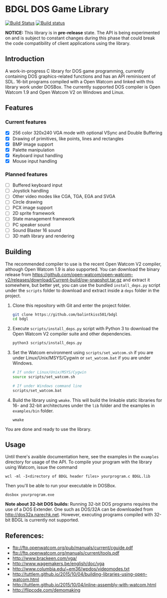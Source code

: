 # BDGL DOS Game Library

[![Build Status](https://travis-ci.org/balintkiss501/BDGL.svg?branch=master)](https://travis-ci.org/balintkiss501/BDGL)
[![Build status](https://ci.appveyor.com/api/projects/status/coi6pp6gmaaq6ctj/branch/master?svg=true)](https://ci.appveyor.com/project/balintkiss501/bdgl)

**NOTICE:**
This library is in **pre-release** state. The API is being experimented on and
is subject to constant changes during this phase that could break the code
compatibility of client applications using the library.

## Introduction

A work-in-progress C library for DOS game programming, currently containing DOS
graphics-related functions and has an API reminiscent of SDL. 16-bit programs
compiled with a Open Watcom and linked with this library work under DOSBox.
The currently supported DOS compiler is Open Watcom 1.9 and
Open Watcom V2 on Windows and Linux.

## Features

### Current features

- [x] 256 color 320x240 VGA mode with optional VSync and Double Buffering
- [x] Drawing of primitives, like points, lines and rectangles
- [x] BMP image support
- [x] Palette manipulation
- [x] Keyboard input handling
- [x] Mouse input handling

### Planned features

- [ ] Buffered keyboard input
- [ ] Joystick handling
- [ ] Other video modes like CGA, TGA, EGA and SVGA
- [ ] Circle drawing
- [ ] PCX image support
- [ ] 2D sprite framework
- [ ] State management framework
- [ ] PC speaker sound
- [ ] Sound Blaster 16 sound
- [ ] 3D math library and rendering

## Building

The recommended compiler to use is the recent Open Watcom V2 compiler, although
Open Watcom 1.9 is also supported. You can download the binary release
from https://github.com/open-watcom/open-watcom-v2/releases/download/Current-build/ow-snapshot.tar.gz
and extract it somewhere, but better yet, you can use the bundled
`install_deps.py` script under the `scripts` folder to download and extract
inside a `deps` folder in the project.

1. Clone this repository with Git and enter the project folder.

   ```bash
   git clone https://github.com/balintkiss501/bdgl
   cd bdgl
   ```

2. Execute `scripts/install_deps.py` script with Python 3 to download the
   Open Watcom V2 compiler suite and other dependencies.

   ```bash
   python3 scripts/install_deps.py
   ```

3. Set the Watcom environment using `scripts/set_watcom.sh` if you are under
   Linux/Unix/MSYS/Cygwin or `set_watcom.bat` if you are under Windows.

   ```bash
   # If under Linux/Unix/MSYS/Cygwin
   source scripts/set_watcom.sh
   ```

   ```bash
   # If under Windows command line
   scripts/set_watcom.bat
   ```

4. Build the library using `wmake`. This will build the linkable static
   libraries for 16- and 32-bit architectures under the `lib` folder and the
   examples in `examples/bin` folder.

   ```
   wmake
   ```

You are done and ready to use the library.

## Usage

Until there's avaible documentation here, see the examples in the `examples`
directory for usage of the API. To compile your program with the library
using Watcom, issue the command

```
wcl -ml -I<directory of BDGL header files> yourprogram.c BDGL.lib
```

Then you'll be able to run your executable in DOSBox.

```
dosbox yourprogram.exe
```

**Note about 32-bit DOS builds:** Running 32-bit DOS programs requires the use of
a DOS Extender. One such as DOS/32A can be downloaded from
http://dos32a.narechk.net. However, executing programs compiled with 32-bit
BDGL is currently not supported.

## References:

* ftp://ftp.openwatcom.org/pub/manuals/current/cguide.pdf
* ftp://ftp.openwatcom.org/manuals/current/tools.pdf
* http://www.brackeen.com/vga/
* http://www.wagemakers.be/english/doc/vga
* http://www.columbia.edu/~em36/wpdos/videomodes.txt
* http://tuttlem.github.io/2015/10/04/building-libraries-using-open-watcom.html
* http://tuttlem.github.io/2015/10/04/inline-assembly-with-watcom.html
* http://flipcode.com/demomaking

